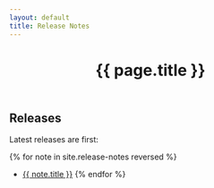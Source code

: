```yaml
---
layout: default
title: Release Notes
---
```


<div class="drake-page">

<header class="drake-page-header">
  <div class="contain">
    <h1>{{ page.title }}</h1>
  </div>
</header>

<section class="padding">
  <div class="contain">
<div class="markdown-body" markdown="1">

# Releases

Latest releases are first:

{% for note in site.release-notes reversed %}
* <a href="{{ note.url }}.html">{{ note.title }}</a>
{% endfor %}

</div>
  </div>
</section>

</div>
